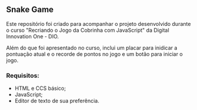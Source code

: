 ## Snake Game

Este repositório foi criado para acompanhar o projeto desenvolvido durante o curso "Recriando o Jogo da Cobrinha com JavaScript" da Digital Innovation One - DIO.

Além do que foi apresentado no curso, inclui um placar para inidicar a pontuação atual e o recorde de pontos no jogo e um botão para iniciar o jogo.

### Requisitos:
- HTML e CCS básico;
- JavaScript;
- Editor de texto de sua preferência.